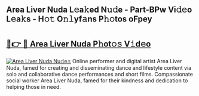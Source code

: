 ## Area Liver Nuda L𝚎a𝚔ed N𝚞𝚍e - Part-BPw Vi𝚍𝚎o L𝚎a𝚔s - H𝚘𝚝 O𝚗𝚕yf𝚊ns P𝚑𝚘tos oFpey

# <h2><a href="http://kf1kx3.oniu.top/?m=Area+Liver+Nuda">🔗👉 🔴 Area Liver Nuda P𝚑ot𝚘𝚜 V𝚒d𝚎o</a></h2>

[![Area Liver Nuda Nu𝚍e𝚜](https://i.imgur.com/0qMVB7G.gif)](http://kf1kx3.oniu.top/?m=Area+Liver+Nuda)
Online performer and digital artist Area Liver Nuda, famed for creating and disseminating dance and lifestyle content via solo and collaborative dance performances and short films. Compassionate social worker Area Liver Nuda, famed for their kindness and dedication to helping those in need.  
